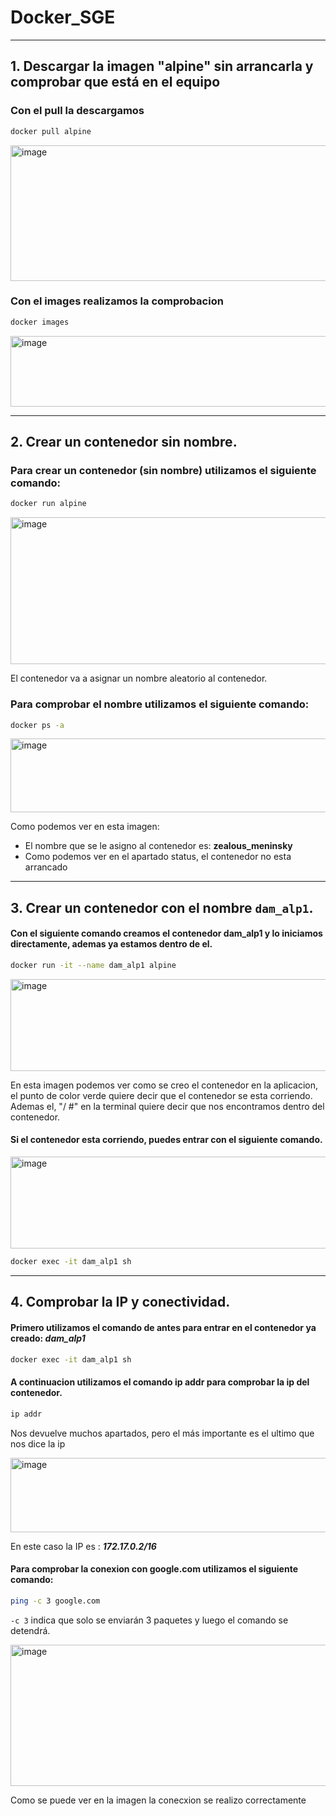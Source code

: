 # Docker_SGE

---

## 1. Descargar la imagen "alpine" sin arrancarla y comprobar que está en el equipo  


### Con el pull la descargamos

```bash
docker pull alpine
```

<img width="733" height="217" alt="image" src="https://github.com/user-attachments/assets/3b909ac8-0745-4294-93fc-454da88c6db8" />  

### Con el images realizamos la comprobacion  

```bash
docker images
```  
<img width="566" height="113" alt="image" src="https://github.com/user-attachments/assets/fc1672e1-910d-4a0f-9eb4-f739bd6cefb2" />

---

## 2. Crear un contenedor sin nombre.

### Para crear un contenedor (sin nombre) utilizamos el siguiente comando:

```bash
docker run alpine
```
<img width="819" height="235" alt="image" src="https://github.com/user-attachments/assets/f880fcbc-8eee-41c0-b622-a5060172599b" />

El contenedor va a asignar un nombre aleatorio al contenedor.


### Para comprobar el nombre utilizamos el siguiente comando:

```bash
docker ps -a
```
<img width="1100" height="118" alt="image" src="https://github.com/user-attachments/assets/d914edc7-f9b5-44df-b19f-371a79f45e6b" />

Como podemos ver en esta imagen:
* El nombre que se le asigno al contenedor es:  **zealous_meninsky**
* Como podemos ver en el apartado status, el contenedor no esta arrancado

---

## 3. Crear un contenedor con el nombre `dam_alp1`. 

#### Con el siguiente comando creamos el contenedor dam_alp1 y lo iniciamos directamente, ademas ya estamos dentro de el.

```bash
docker run -it --name dam_alp1 alpine
```

<img width="873" height="147" alt="image" src="https://github.com/user-attachments/assets/d69b45ca-9d88-4634-9ec6-c9fc32d87e87" />

En esta imagen podemos ver como se creo el contenedor en la aplicacion, el punto de color verde quiere decir que el contenedor se esta corriendo. Ademas el, "/ #" en la terminal quiere decir que nos encontramos dentro del contenedor.

#### Si el contenedor esta corriendo, puedes entrar con el siguiente comando.

<img width="873" height="147" alt="image" src="https://github.com/user-attachments/assets/b9a80823-22d0-4b39-9bc8-4f2c8239b2da" />

```bash
docker exec -it dam_alp1 sh
```
---

## 4. Comprobar la IP y conectividad.

#### Primero utilizamos el comando de antes para entrar en el contenedor ya creado: *dam_alp1*

```bash
docker exec -it dam_alp1 sh
```
#### A continuacion utilizamos el comando **ip addr** para comprobar la ip del contenedor.

```bash
ip addr
```
Nos devuelve muchos apartados, pero el más importante es el ultimo que nos dice la ip

<img width="790" height="119" alt="image" src="https://github.com/user-attachments/assets/b42433eb-4386-4805-8d31-7acaca2e14c2" />

En este caso la IP es : ***172.17.0.2/16***

#### Para comprobar la conexion con google.com utilizamos el siguiente comando:

```bash
ping -c 3 google.com
```

`-c 3` indica que solo se enviarán 3 paquetes y luego el comando se detendrá.

<img width="527" height="226" alt="image" src="https://github.com/user-attachments/assets/f8196a6e-64e5-4c43-b936-d48302ddb26a" />

Como se puede ver en la imagen la conecxion se realizo correctamente




